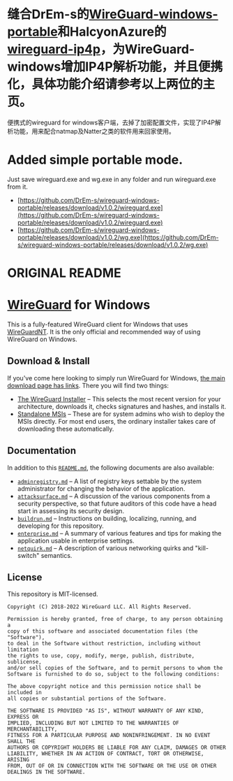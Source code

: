 # 缝合DrEm-s的[WireGuard-windows-portable](https://github.com/DrEm-s/wireguard-windows-portable)和HalcyonAzure的[wireguard-ip4p](https://github.com/HalcyonAzure/wireguard-ip4p)，为WireGuard-windows增加IP4P解析功能，并且便携化，具体功能介绍请参考以上两位的主页。

便携式的wireguard for windows客户端，去掉了加密配置文件，实现了IP4P解析功能，用来配合natmap及Natter之类的软件用来回家使用。

# Added simple portable mode.
Just save wireguard.exe and wg.exe in any folder and run wireguard.exe from it.
- [https://github.com/DrEm-s/wireguard-windows-portable/releases/download/v1.0.2/wireguard.exe](https://github.com/DrEm-s/wireguard-windows-portable/releases/download/v1.0.2/wireguard.exe)
- [https://github.com/DrEm-s/wireguard-windows-portable/releases/download/v1.0.2/wg.exe](https://github.com/DrEm-s/wireguard-windows-portable/releases/download/v1.0.2/wg.exe)


# ORIGINAL README
# [WireGuard](https://www.wireguard.com/) for Windows

This is a fully-featured WireGuard client for Windows that uses [WireGuardNT](https://git.zx2c4.com/wireguard-nt/about/). It is the only official and recommended way of using WireGuard on Windows.

## Download &amp; Install

If you've come here looking to simply run WireGuard for Windows, [the main download page has links](https://www.wireguard.com/install/). There you will find two things:

- [The WireGuard Installer](https://download.wireguard.com/windows-client/wireguard-installer.exe) &ndash; This selects the most recent version for your architecture, downloads it, checks signatures and hashes, and installs it.
- [Standalone MSIs](https://download.wireguard.com/windows-client/) &ndash; These are for system admins who wish to deploy the MSIs directly. For most end users, the ordinary installer takes care of downloading these automatically.

## Documentation

In addition to this [`README.md`](README.md), the following documents are also available:

- [`adminregistry.md`](docs/adminregistry.md) &ndash; A list of registry keys settable by the system administrator for changing the behavior of the application.
- [`attacksurface.md`](docs/attacksurface.md) &ndash; A discussion of the various components from a security perspective, so that future auditors of this code have a head start in assessing its security design.
- [`buildrun.md`](docs/buildrun.md) &ndash; Instructions on building, localizing, running, and developing for this repository.
- [`enterprise.md`](docs/enterprise.md) &ndash; A summary of various features and tips for making the application usable in enterprise settings.
- [`netquirk.md`](docs/netquirk.md) &ndash; A description of various networking quirks and "kill-switch" semantics.

## License

This repository is MIT-licensed.

```text
Copyright (C) 2018-2022 WireGuard LLC. All Rights Reserved.

Permission is hereby granted, free of charge, to any person obtaining a
copy of this software and associated documentation files (the "Software"),
to deal in the Software without restriction, including without limitation
the rights to use, copy, modify, merge, publish, distribute, sublicense,
and/or sell copies of the Software, and to permit persons to whom the
Software is furnished to do so, subject to the following conditions:

The above copyright notice and this permission notice shall be included in
all copies or substantial portions of the Software.

THE SOFTWARE IS PROVIDED "AS IS", WITHOUT WARRANTY OF ANY KIND, EXPRESS OR
IMPLIED, INCLUDING BUT NOT LIMITED TO THE WARRANTIES OF MERCHANTABILITY,
FITNESS FOR A PARTICULAR PURPOSE AND NONINFRINGEMENT. IN NO EVENT SHALL THE
AUTHORS OR COPYRIGHT HOLDERS BE LIABLE FOR ANY CLAIM, DAMAGES OR OTHER
LIABILITY, WHETHER IN AN ACTION OF CONTRACT, TORT OR OTHERWISE, ARISING
FROM, OUT OF OR IN CONNECTION WITH THE SOFTWARE OR THE USE OR OTHER
DEALINGS IN THE SOFTWARE.
```

